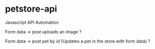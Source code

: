 # petstore-api
Javascript API Automation <br>

Form data -> post uploads an image ? <br>

Form data -> post pet by id (Updates a pet in the store with form data) ?